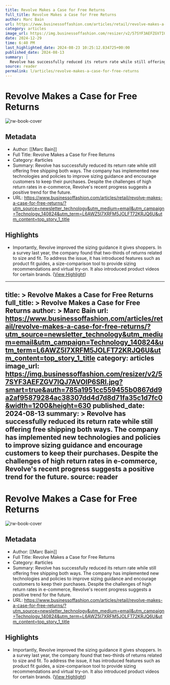 ```yaml
---
title: Revolve Makes a Case for Free Returns
full_title: Revolve Makes a Case for Free Returns
author: Marc Bain
url: https://www.businessoffashion.com/articles/retail/revolve-makes-a-case-for-free-returns/?utm_source=newsletter_technology&utm_medium=email&utm_campaign=Technology_140824&utm_term=L6AWZ5I7XRFM5JOLFT72KRJQ6U&utm_content=top_story_1_title
category: articles
image_url: https://img.businessoffashion.com/resizer/v2/57SYF3AEFZGV7IQJ7AVOIP6SRI.jpg?smart=true&auth=785a1951cc559455b0867dd9a2af95879284ac38307dd4d7d8d71fa35c1d7fc0&width=1200&height=630
date: 2024-12-29
time: 6:40 PM
last_highlighted_date: 2024-08-23 10:25:12.834725+00:00
published_date: 2024-08-13
summary: |
  Revolve has successfully reduced its return rate while still offering free shipping both ways. The company has implemented new technologies and policies to improve sizing guidance and encourage customers to keep their purchases. Despite the challenges of high return rates in e-commerce, Revolve's recent progress suggests a positive trend for the future.
source: reader
permalink: l/articles/revolve-makes-a-case-for-free-returns
---
```

# Revolve Makes a Case for Free Returns

![rw-book-cover](https://img.businessoffashion.com/resizer/v2/57SYF3AEFZGV7IQJ7AVOIP6SRI.jpg?smart=true&auth=785a1951cc559455b0867dd9a2af95879284ac38307dd4d7d8d71fa35c1d7fc0&width=1200&height=630)

## Metadata
- Author: [[Marc Bain]]
- Full Title: Revolve Makes a Case for Free Returns
- Category: #articles
- Summary: Revolve has successfully reduced its return rate while still offering free shipping both ways. The company has implemented new technologies and policies to improve sizing guidance and encourage customers to keep their purchases. Despite the challenges of high return rates in e-commerce, Revolve's recent progress suggests a positive trend for the future.
- URL: https://www.businessoffashion.com/articles/retail/revolve-makes-a-case-for-free-returns/?utm_source=newsletter_technology&utm_medium=email&utm_campaign=Technology_140824&utm_term=L6AWZ5I7XRFM5JOLFT72KRJQ6U&utm_content=top_story_1_title

## Highlights
- Importantly, Revolve improved the sizing guidance it gives shoppers. In a survey last year, the company found that two-thirds of returns related to size and fit. To address the issue, it has introduced features such as product fit guides, a size-comparison tool to provide sizing recommendations and virtual try-on. It also introduced product videos for certain brands. ([View Highlight](https://read.readwise.io/read/01j5zc9kb569gnc21wvme2m4e0))


---
title: >
  Revolve Makes a Case for Free Returns
full_title: >
  Revolve Makes a Case for Free Returns
author: >
  Marc Bain
url: https://www.businessoffashion.com/articles/retail/revolve-makes-a-case-for-free-returns/?utm_source=newsletter_technology&utm_medium=email&utm_campaign=Technology_140824&utm_term=L6AWZ5I7XRFM5JOLFT72KRJQ6U&utm_content=top_story_1_title
category: articles
image_url: https://img.businessoffashion.com/resizer/v2/57SYF3AEFZGV7IQJ7AVOIP6SRI.jpg?smart=true&auth=785a1951cc559455b0867dd9a2af95879284ac38307dd4d7d8d71fa35c1d7fc0&width=1200&height=630
published_date: 2024-08-13
summary: >
  Revolve has successfully reduced its return rate while still offering free shipping both ways. The company has implemented new technologies and policies to improve sizing guidance and encourage customers to keep their purchases. Despite the challenges of high return rates in e-commerce, Revolve's recent progress suggests a positive trend for the future.
source: reader
---
# Revolve Makes a Case for Free Returns

![rw-book-cover](https://img.businessoffashion.com/resizer/v2/57SYF3AEFZGV7IQJ7AVOIP6SRI.jpg?smart=true&auth=785a1951cc559455b0867dd9a2af95879284ac38307dd4d7d8d71fa35c1d7fc0&width=1200&height=630)

## Metadata
- Author: [[Marc Bain]]
- Full Title: Revolve Makes a Case for Free Returns
- Category: #articles
- Summary: Revolve has successfully reduced its return rate while still offering free shipping both ways. The company has implemented new technologies and policies to improve sizing guidance and encourage customers to keep their purchases. Despite the challenges of high return rates in e-commerce, Revolve's recent progress suggests a positive trend for the future.
- URL: https://www.businessoffashion.com/articles/retail/revolve-makes-a-case-for-free-returns/?utm_source=newsletter_technology&utm_medium=email&utm_campaign=Technology_140824&utm_term=L6AWZ5I7XRFM5JOLFT72KRJQ6U&utm_content=top_story_1_title

## Highlights
- Importantly, Revolve improved the sizing guidance it gives shoppers. In a survey last year, the company found that two-thirds of returns related to size and fit. To address the issue, it has introduced features such as product fit guides, a size-comparison tool to provide sizing recommendations and virtual try-on. It also introduced product videos for certain brands. ([View Highlight](https://read.readwise.io/read/01j5zc9kb569gnc21wvme2m4e0))


